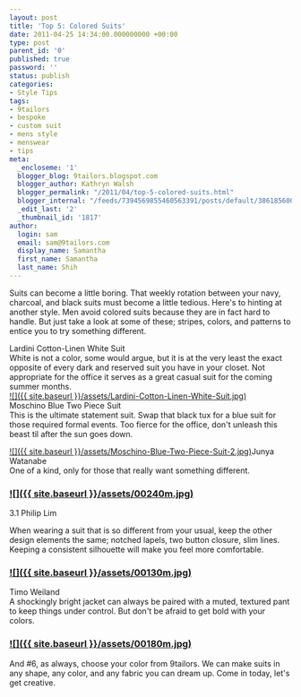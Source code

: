 ```yaml
---
layout: post
title: 'Top 5: Colored Suits'
date: 2011-04-25 14:34:00.000000000 +00:00
type: post
parent_id: '0'
published: true
password: ''
status: publish
categories:
- Style Tips
tags:
- 9tailors
- bespoke
- custom suit
- mens style
- menswear
- tips
meta:
  _encloseme: '1'
  blogger_blog: 9tailors.blogspot.com
  blogger_author: Kathryn Walsh
  blogger_permalink: "/2011/04/top-5-colored-suits.html"
  blogger_internal: "/feeds/7394569855460563391/posts/default/386185600701881807"
  _edit_last: '2'
  _thumbnail_id: '1817'
author:
  login: sam
  email: sam@9tailors.com
  display_name: Samantha
  first_name: Samantha
  last_name: Shih
---
```

Suits can become a little boring. That weekly rotation between your navy, charcoal, and black suits must become a little tedious. Here's to hinting at another style. Men avoid colored suits because they are in fact hard to handle. But just take a look at some of these; stripes, colors, and patterns to entice you to try something different.

Lardini Cotton-Linen White Suit  
White is not a color, some would argue, but it is at the very least the exact opposite of every dark and reserved suit you have in your closet. Not appropriate for the office it serves as a great casual suit for the coming summer months.  
[![]({{ site.baseurl }}/assets/Lardini-Cotton-Linen-White-Suit.jpg)](http://2.bp.blogspot.com/-PGRaL8TAfnY/TbWRNJKqmWI/AAAAAAAAAPY/IbKElEkhPjk/s1600/Lardini-Cotton-Linen-White-Suit.jpg)  
Moschino Blue Two Piece Suit  
This is the ultimate statement suit. Swap that black tux for a blue suit for those required formal events. Too fierce for the office, don't unleash this beast til after the sun goes down.

[![]({{ site.baseurl }}/assets/Moschino-Blue-Two-Piece-Suit-2.jpg)](http://4.bp.blogspot.com/-ITKXUDJMj6Y/TbWVTvXeuRI/AAAAAAAAAPw/Smq6YntMaYM/s1600/Moschino-Blue-Two-Piece-Suit-2.jpg)Junya Watanabe  
One of a kind, only for those that really want something different.

### [![]({{ site.baseurl }}/assets/00240m.jpg)](http://1.bp.blogspot.com/-fMMlZpqDpXQ/TbWWZ5wO3qI/AAAAAAAAAP4/ruWM-ktVhEI/s1600/00240m.jpg)

3.1 Philip Lim

When wearing a suit that is so different from your usual, keep the other design elements the same; notched lapels, two button closure, slim lines. Keeping a consistent silhouette will make you feel more comfortable.

### [![]({{ site.baseurl }}/assets/00130m.jpg)](http://3.bp.blogspot.com/-F-VESQ0jQTo/TbWW9P7rtPI/AAAAAAAAAQA/6lTKGbahlCo/s1600/00130m.jpg)

Timo Weiland  
A shockingly bright jacket can always be paired with a muted, textured pant to keep things under control. But don't be afraid to get bold with your colors.  

### [![]({{ site.baseurl }}/assets/00180m.jpg)](http://3.bp.blogspot.com/-COnTM4EqiXg/TbWXhFk7jAI/AAAAAAAAAQI/C23q6IfJaUc/s1600/00180m.jpg)

And #6, as always, choose your color from 9tailors. We can make suits in any shape, any color, and any fabric you can dream up. Come in today, let's get creative.